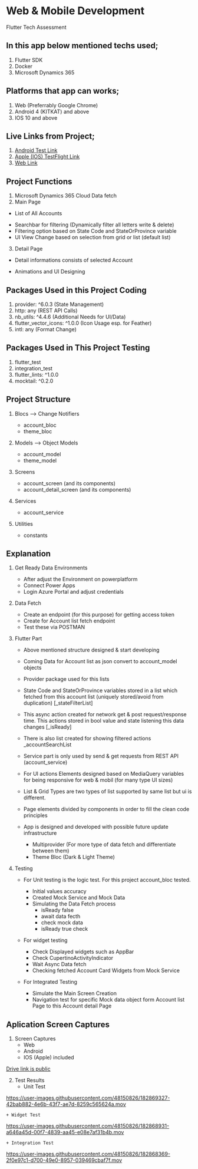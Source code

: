 # Web & Mobile Development
Flutter Tech Assessment

## In this app below mentioned techs used;

1. Flutter SDK
2. Docker
3. Microsoft Dynamics 365

## Platforms that app can works;

1. Web (Preferrably Google Chrome)
2. Android 4 (KITKAT) and above
3. IOS 10 and above

## Live Links from Project;

1. [Android Test Link](https://www.google.com)
2. [Apple (IOS) TestFlight Link](https://testflight.apple.com/join/7VCuLqf3)
3. [Web Link](https://www.google.com)

## Project Functions

1. Microsoft Dynamics 365 Cloud Data fetch
2. Main Page

* List of All Accounts
- Searchbar for filtering (Dynamically filter all letters write & delete)
- Filtering option based on State Code and StateOrProvince variable
- UI View Change based on selection from grid or list (default list)

3. Detail Page

* Detail informations consists of selected Account
- Animations and UI Designing

## Packages Used in this Project Coding

1. provider: ^6.0.3 (State Management)
2. http: any (REST API Calls)
3. nb_utils: ^4.4.6 (Additional Needs for UI/Data)
4. flutter_vector_icons: ^1.0.0 (Icon Usage esp. for Feather)
5. intl: any (Format Change)

## Packages Used in This Project Testing

1. flutter_test
2. integration_test
3. flutter_lints: ^1.0.0
4. mocktail: ^0.2.0

## Project Structure

1. Blocs --> Change Notifiers
	+ account_bloc
	+ theme_bloc
2. Models --> Object Models
	+ account_model
	+ theme_model
3. Screens
	+ account_screen (and its components)
	+ account_detail_screen (and its components)
4. Services
	+ account_service

5. Utilities
	+ constants

## Explanation

1. Get Ready Data Environments
	+ After adjust the Environment on powerplatform
	+ Connect Power Apps
	+ Login Azure Portal and adjust credentials
2. Data Fetch
	+ Create an endpoint (for this purpose) for getting access token
	+ Create for Account list fetch endpoint
	+ Test these via POSTMAN
3. Flutter Part
	+ Above mentioned structure designed & start developing
	+ Coming Data for Account list as json convert to account_model objects
	+ Provider package used for this lists

	+ State Code and StateOrProvince variables stored in a list which fetched from this account list (uniquely stored/avoid from duplication) [_stateFilterList]
	+ This async action created for network get & post request/response time. This actions stored in bool value and state listening this data changes [_isReady]
	+ There is also list created for showing filtered actions _accountSearchList
	
	+ Service part is only used by send & get requests from REST API (account_service)

	+ For UI actions Elements designed based on MediaQuery variables for being responsive for web & mobil (for many type  UI sizes)
	
	+ List & Grid Types are two types of list supported by same list but ui is different.

	+ Page elements divided by components in order to fill the clean code principles

	+ App is designed and developed with possible future update infrastructure
		+ Multiprovider (For more type of data fetch and differentiate between them)
		+ Theme Bloc (Dark & Light Theme)

4. Testing
	+ For Unit testing is the logic test. For this project account_bloc tested.
		+ Initial values accuracy
		+ Created Mock Service and Mock Data
		+ Simulating the Data Fetch process
			+ isReady false
			+ await data fecth
			+ check mock data
			+ isReady true check
	
	+ For widget testing
		+ Check Displayed widgets such as AppBar
		+ Check CupertinoActivityIndicator
		+ Wait Async Data fetch
		+ Checking fetched Account Card Widgets from Mock Service
	
	+ For Integrated Testing
		+ Simulate the Main Screen Creation
		+ Navigation test for specific Mock data object form Account list Page to this Account detail Page

## Aplication Screen Captures
1. Screen Captures
	+ Web
	+ Android
	+ IOS (Apple) included

[Drive link is public](https://drive.google.com/file/d/1SHZI0dFLi5KAtdSQAFUZX1ViUwe4EoMP/view?usp=sharing)


2. Test Results
	+ Unit Test


https://user-images.githubusercontent.com/48150826/182869327-42bab882-4e6b-43f7-ae7d-8259c565624a.mov



	+ Widget Test


https://user-images.githubusercontent.com/48150826/182868931-a646a45d-00f7-4839-aa45-e08e7af31b4b.mov


	+ Integration Test


https://user-images.githubusercontent.com/48150826/182868369-2f0e97c1-d700-49e0-8957-039469cbaf7f.mov
























 


